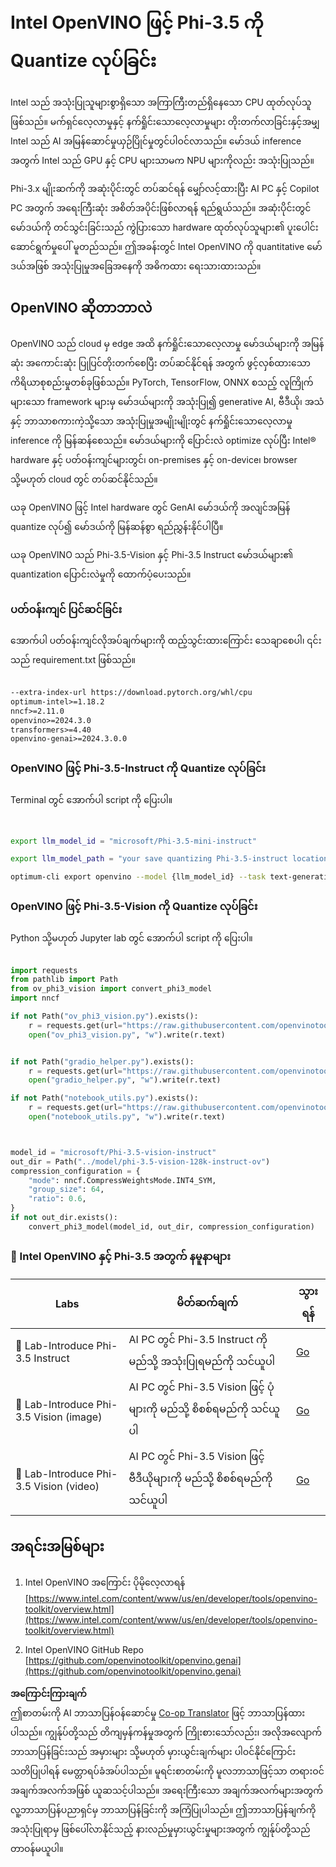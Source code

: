 <!--
CO_OP_TRANSLATOR_METADATA:
{
  "original_hash": "3139a6a82f357a9f90f1fe51c4caf65a",
  "translation_date": "2025-07-09T19:45:16+00:00",
  "source_file": "md/01.Introduction/04/UsingIntelOpenVINOQuantifyingPhi.md",
  "language_code": "my"
}
-->
# **Intel OpenVINO ဖြင့် Phi-3.5 ကို Quantize လုပ်ခြင်း**

Intel သည် အသုံးပြုသူများစွာရှိသော အကြာကြီးတည်ရှိနေသော CPU ထုတ်လုပ်သူဖြစ်သည်။ မက်ရှင်လေ့လာမှုနှင့် နက်ရှိုင်းသောလေ့လာမှုများ တိုးတက်လာခြင်းနှင့်အမျှ Intel သည် AI အမြန်ဆောင်မှုယှဉ်ပြိုင်မှုတွင်ပါဝင်လာသည်။ မော်ဒယ် inference အတွက် Intel သည် GPU နှင့် CPU များသာမက NPU များကိုလည်း အသုံးပြုသည်။

Phi-3.x မျိုးဆက်ကို အဆုံးပိုင်းတွင် တပ်ဆင်ရန် မျှော်လင့်ထားပြီး AI PC နှင့် Copilot PC အတွက် အရေးကြီးဆုံး အစိတ်အပိုင်းဖြစ်လာရန် ရည်ရွယ်သည်။ အဆုံးပိုင်းတွင် မော်ဒယ်ကို တင်သွင်းခြင်းသည် ကွဲပြားသော hardware ထုတ်လုပ်သူများ၏ ပူးပေါင်းဆောင်ရွက်မှုပေါ် မူတည်သည်။ ဤအခန်းတွင် Intel OpenVINO ကို quantitative မော်ဒယ်အဖြစ် အသုံးပြုမှုအခြေအနေကို အဓိကထား ရေးသားထားသည်။

## **OpenVINO ဆိုတာဘာလဲ**

OpenVINO သည် cloud မှ edge အထိ နက်ရှိုင်းသောလေ့လာမှု မော်ဒယ်များကို အမြန်ဆုံး အကောင်းဆုံး ပြုပြင်တိုးတက်စေပြီး တပ်ဆင်နိုင်ရန် အတွက် ဖွင့်လှစ်ထားသော ကိရိယာစုစည်းမှုတစ်ခုဖြစ်သည်။ PyTorch, TensorFlow, ONNX စသည့် လူကြိုက်များသော framework များမှ မော်ဒယ်များကို အသုံးပြု၍ generative AI, ဗီဒီယို၊ အသံနှင့် ဘာသာစကားကဲ့သို့သော အသုံးပြုမှုအမျိုးမျိုးတွင် နက်ရှိုင်းသောလေ့လာမှု inference ကို မြန်ဆန်စေသည်။ မော်ဒယ်များကို ပြောင်းလဲ optimize လုပ်ပြီး Intel® hardware နှင့် ပတ်ဝန်းကျင်များတွင်၊ on-premises နှင့် on-device၊ browser သို့မဟုတ် cloud တွင် တပ်ဆင်နိုင်သည်။

ယခု OpenVINO ဖြင့် Intel hardware တွင် GenAI မော်ဒယ်ကို အလျင်အမြန် quantize လုပ်၍ မော်ဒယ်ကို မြန်ဆန်စွာ ရည်ညွှန်းနိုင်ပါပြီ။

ယခု OpenVINO သည် Phi-3.5-Vision နှင့် Phi-3.5 Instruct မော်ဒယ်များ၏ quantization ပြောင်းလဲမှုကို ထောက်ပံ့ပေးသည်။

### **ပတ်ဝန်းကျင် ပြင်ဆင်ခြင်း**

အောက်ပါ ပတ်ဝန်းကျင်လိုအပ်ချက်များကို ထည့်သွင်းထားကြောင်း သေချာစေပါ၊ ၎င်းသည် requirement.txt ဖြစ်သည်။

```txt

--extra-index-url https://download.pytorch.org/whl/cpu
optimum-intel>=1.18.2
nncf>=2.11.0
openvino>=2024.3.0
transformers>=4.40
openvino-genai>=2024.3.0.0

```

### **OpenVINO ဖြင့် Phi-3.5-Instruct ကို Quantize လုပ်ခြင်း**

Terminal တွင် အောက်ပါ script ကို ပြေးပါ။

```bash


export llm_model_id = "microsoft/Phi-3.5-mini-instruct"

export llm_model_path = "your save quantizing Phi-3.5-instruct location"

optimum-cli export openvino --model {llm_model_id} --task text-generation-with-past --weight-format int4 --group-size 128 --ratio 0.6  --sym  --trust-remote-code {llm_model_path}


```

### **OpenVINO ဖြင့် Phi-3.5-Vision ကို Quantize လုပ်ခြင်း**

Python သို့မဟုတ် Jupyter lab တွင် အောက်ပါ script ကို ပြေးပါ။

```python

import requests
from pathlib import Path
from ov_phi3_vision import convert_phi3_model
import nncf

if not Path("ov_phi3_vision.py").exists():
    r = requests.get(url="https://raw.githubusercontent.com/openvinotoolkit/openvino_notebooks/latest/notebooks/phi-3-vision/ov_phi3_vision.py")
    open("ov_phi3_vision.py", "w").write(r.text)


if not Path("gradio_helper.py").exists():
    r = requests.get(url="https://raw.githubusercontent.com/openvinotoolkit/openvino_notebooks/latest/notebooks/phi-3-vision/gradio_helper.py")
    open("gradio_helper.py", "w").write(r.text)

if not Path("notebook_utils.py").exists():
    r = requests.get(url="https://raw.githubusercontent.com/openvinotoolkit/openvino_notebooks/latest/utils/notebook_utils.py")
    open("notebook_utils.py", "w").write(r.text)



model_id = "microsoft/Phi-3.5-vision-instruct"
out_dir = Path("../model/phi-3.5-vision-128k-instruct-ov")
compression_configuration = {
    "mode": nncf.CompressWeightsMode.INT4_SYM,
    "group_size": 64,
    "ratio": 0.6,
}
if not out_dir.exists():
    convert_phi3_model(model_id, out_dir, compression_configuration)

```

### **🤖 Intel OpenVINO နှင့် Phi-3.5 အတွက် နမူနာများ**

| Labs    | မိတ်ဆက်ချက် | သွားရန် |
| -------- | ------- |  ------- |
| 🚀 Lab-Introduce Phi-3.5 Instruct  | AI PC တွင် Phi-3.5 Instruct ကို မည်သို့ အသုံးပြုရမည်ကို သင်ယူပါ    |  [Go](../../../../../code/09.UpdateSamples/Aug/intel-phi35-instruct-zh.ipynb)    |
| 🚀 Lab-Introduce Phi-3.5 Vision (image) | AI PC တွင် Phi-3.5 Vision ဖြင့် ပုံများကို မည်သို့ စိစစ်ရမည်ကို သင်ယူပါ      |  [Go](../../../../../code/09.UpdateSamples/Aug/intel-phi35-vision-img.ipynb)    |
| 🚀 Lab-Introduce Phi-3.5 Vision (video)   | AI PC တွင် Phi-3.5 Vision ဖြင့် ဗီဒီယိုများကို မည်သို့ စိစစ်ရမည်ကို သင်ယူပါ    |  [Go](../../../../../code/09.UpdateSamples/Aug/intel-phi35-vision-video.ipynb)    |

## **အရင်းအမြစ်များ**

1. Intel OpenVINO အကြောင်း ပိုမိုလေ့လာရန် [https://www.intel.com/content/www/us/en/developer/tools/openvino-toolkit/overview.html](https://www.intel.com/content/www/us/en/developer/tools/openvino-toolkit/overview.html)

2. Intel OpenVINO GitHub Repo [https://github.com/openvinotoolkit/openvino.genai](https://github.com/openvinotoolkit/openvino.genai)

**အကြောင်းကြားချက်**  
ဤစာတမ်းကို AI ဘာသာပြန်ဝန်ဆောင်မှု [Co-op Translator](https://github.com/Azure/co-op-translator) ဖြင့် ဘာသာပြန်ထားပါသည်။ ကျွန်ုပ်တို့သည် တိကျမှန်ကန်မှုအတွက် ကြိုးစားသော်လည်း၊ အလိုအလျောက် ဘာသာပြန်ခြင်းသည် အမှားများ သို့မဟုတ် မှားယွင်းချက်များ ပါဝင်နိုင်ကြောင်း သတိပြုပါရန် မေတ္တာရပ်ခံအပ်ပါသည်။ မူရင်းစာတမ်းကို မူလဘာသာဖြင့်သာ တရားဝင်အချက်အလက်အဖြစ် ယူဆသင့်ပါသည်။ အရေးကြီးသော အချက်အလက်များအတွက် လူ့ဘာသာပြန်ပညာရှင်မှ ဘာသာပြန်ခြင်းကို အကြံပြုပါသည်။ ဤဘာသာပြန်ချက်ကို အသုံးပြုရာမှ ဖြစ်ပေါ်လာနိုင်သည့် နားလည်မှုမှားယွင်းမှုများအတွက် ကျွန်ုပ်တို့သည် တာဝန်မယူပါ။
